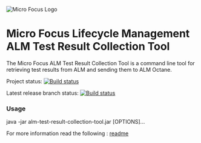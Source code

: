 ![Micro Focus Logo](https://upload.wikimedia.org/wikipedia/commons/thumb/9/9a/Micro_Focus_logo.svg/220px-Micro_Focus_logo.svg.png)
# Micro Focus Lifecycle Management ALM Test Result Collection Tool
The Micro Focus ALM Test Result Collection Tool is a command line tool for retrieving test results from ALM and sending them to ALM Octane.


Project status:
[![Build status](https://ci.appveyor.com/api/projects/status/x5n9wda4u449k8tr?svg=true)](https://ci.appveyor.com/project/OctaneCIPlugins/octane-collection-tool-22yg2)

Latest release branch status:
[![Build status](https://ci.appveyor.com/api/projects/status/0yiigx0uvb6vhoqr?svg=true)](https://ci.appveyor.com/project/OctaneCIPlugins/alm-test-result-collection-tool)

### Usage
java -jar alm-test-result-collection-tool.jar [OPTIONS]...

For more information read the following : [readme](https://github.com/MicroFocus/alm-test-result-collection-tool/tree/master/src/main/assemblies/content)
